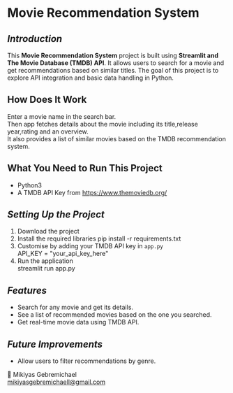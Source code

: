 # Movie Recommendation System
## *Introduction*  
This **Movie Recommendation System** project is built using **Streamlit and The Movie Database (TMDB) API**. It allows users to search for a movie and get recommendations based on similar titles. The goal of this project is to explore API integration and basic data handling in Python.
## How Does It Work  
Enter a movie name in the search bar.  
Then app fetches details about the movie including its title,release year,rating and an overview.  
It also provides a list of similar movies based on the TMDB recommendation system.  

## What You Need to Run This Project  
- Python3
- A TMDB API Key from https://www.themoviedb.org/

## *Setting Up the Project* 

1. Download the project
2. Install the required libraries
   pip install -r requirements.txt
3. Customise by adding your TMDB API key in `app.py`  
   API_KEY = "your_api_key_here"
4. Run the application  
streamlit run app.py   
   
## *Features*  
- Search for any movie and get its details.
- See a list of recommended movies based on the one you searched.
- Get real-time movie data using TMDB API.

## *Future Improvements* 
- Allow users to filter recommendations by genre.  

👤  Mikiyas Gebremichael  
    mikiyasgebremichaell@gmail.com